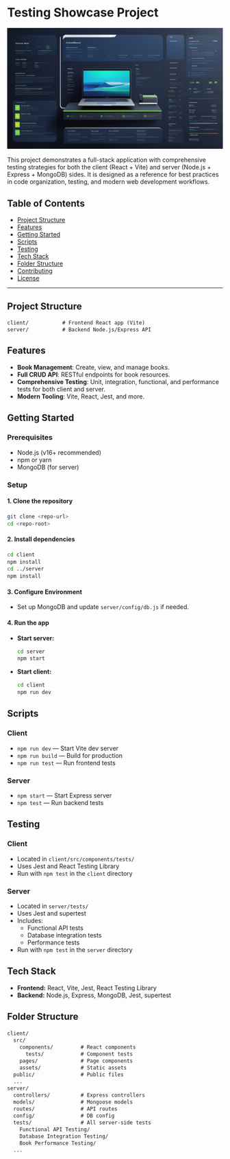 # Testing Showcase Project

![Banner](./images/Test.jpg)  

This project demonstrates a full-stack application with comprehensive testing strategies for both the client (React + Vite) and server (Node.js + Express + MongoDB) sides. It is designed as a reference for best practices in code organization, testing, and modern web development workflows.

## Table of Contents
- [Project Structure](#project-structure)
- [Features](#features)
- [Getting Started](#getting-started)
- [Scripts](#scripts)
- [Testing](#testing)
- [Tech Stack](#tech-stack)
- [Folder Structure](#folder-structure)
- [Contributing](#contributing)
- [License](#license)

---

## Project Structure

```
client/           # Frontend React app (Vite)
server/           # Backend Node.js/Express API
```

## Features
- **Book Management**: Create, view, and manage books.
- **Full CRUD API**: RESTful endpoints for book resources.
- **Comprehensive Testing**: Unit, integration, functional, and performance tests for both client and server.
- **Modern Tooling**: Vite, React, Jest, and more.

## Getting Started

### Prerequisites
- Node.js (v16+ recommended)
- npm or yarn
- MongoDB (for server)

### Setup

#### 1. Clone the repository
```sh
git clone <repo-url>
cd <repo-root>
```

#### 2. Install dependencies
```sh
cd client
npm install
cd ../server
npm install
```

#### 3. Configure Environment
- Set up MongoDB and update `server/config/db.js` if needed.

#### 4. Run the app
- **Start server:**
  ```sh
  cd server
  npm start
  ```
- **Start client:**
  ```sh
  cd client
  npm run dev
  ```

## Scripts

### Client
- `npm run dev` — Start Vite dev server
- `npm run build` — Build for production
- `npm run test` — Run frontend tests

### Server
- `npm start` — Start Express server
- `npm test` — Run backend tests

## Testing

### Client
- Located in `client/src/components/tests/`
- Uses Jest and React Testing Library
- Run with `npm test` in the `client` directory

### Server
- Located in `server/tests/`
- Uses Jest and supertest
- Includes:
  - Functional API tests
  - Database integration tests
  - Performance tests
- Run with `npm test` in the `server` directory

## Tech Stack
- **Frontend:** React, Vite, Jest, React Testing Library
- **Backend:** Node.js, Express, MongoDB, Jest, supertest

## Folder Structure

```
client/
  src/
    components/         # React components
      tests/            # Component tests
    pages/              # Page components
    assets/             # Static assets
  public/               # Public files
  ...
server/
  controllers/          # Express controllers
  models/               # Mongoose models
  routes/               # API routes
  config/               # DB config
  tests/                # All server-side tests
    Functional API Testing/
    Database Integration Testing/
    Book Performance Testing/
  ...
```

